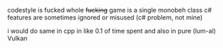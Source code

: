 codestyle is fucked
whole ~~fucking~~ game is a single monobeh class
c# features are sometimes ignored or misused (c# problem, not mine)

i would do same in cpp in like 0.1 of time spent and also in pure (lum-al) Vulkan

